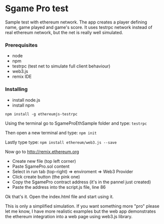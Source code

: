 # Sgame Pro test

Sample test with ethereum network. The app creates a player defining name, game played and game's score.
It uses testrpc network instead of real ethereum network, but the net is really well simulated.

### Prerequisites

- node
- npm
- testrpc (test net to simulate full client behaviour)
- web3.js
- remix IDE

### Installing

- install node.js
- install npm
```
npm install -g ethereumjs-testrpc
```
Using the terminal go to SgameProEthSample folder and type:
    ```
    testrpc
    ```

Then open a new terminal and type:
    ```
    npm init
    ```

Lastly type type:
    ```
    npm install ethereum/web3.js --save
    ```

Now go to http://remix.ethereum.org
- Create new file (top left corner)
- Paste SgamePro.sol content
- Select in run tab (top-right) => enviroment => Web3 Provider
- Click create button (the pink one)
- Copy the SgamePro contract address (it's in the pannel just created)
- Paste the address into the script.js file, line 86

Ok that's it. Open the index.html file and start using it.

This is only a simplified simulation. If you want something more "pro" please let me know,
I have more realistic examples but the web app demonstrates the ethereum integration into
a web page using web3.js library.
